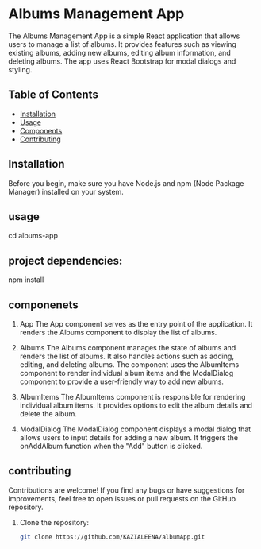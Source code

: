 # Albums Management App

The Albums Management App is a simple React application that allows users to manage a list of albums. It provides features such as viewing existing albums, adding new albums, editing album information, and deleting albums. The app uses React Bootstrap for modal dialogs and styling.

## Table of Contents

- [Installation](#installation)
- [Usage](#usage)
- [Components](#components)
- [Contributing](#contributing)


## Installation

Before you begin, make sure you have Node.js and npm (Node Package Manager) installed on your system.

## usage

cd albums-app

## project dependencies:

npm install

## componenets

1. App
The App component serves as the entry point of the application. It renders the Albums component to display the list of albums.

2. Albums
The Albums component manages the state of albums and renders the list of albums. It also handles actions such as adding, editing, and deleting albums. The component uses the AlbumItems component to render individual album items and the ModalDialog component to provide a user-friendly way to add new albums.

3. AlbumItems
The AlbumItems component is responsible for rendering individual album items. It provides options to edit the album details and delete the album.

4. ModalDialog
The ModalDialog component displays a modal dialog that allows users to input details for adding a new album. It triggers the onAddAlbum function when the "Add" button is clicked.

## contributing

Contributions are welcome! If you find any bugs or have suggestions for improvements, feel free to open issues or pull requests on the GitHub repository.



1. Clone the repository:

   ```sh
   git clone https://github.com/KAZIALEENA/albumApp.git
